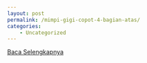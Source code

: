 ```yaml
---
layout: post
permalink: /mimpi-gigi-copot-4-bagian-atas/
categories:
    - Uncategorized
---
```


[Baca Selengkapnya](/03)